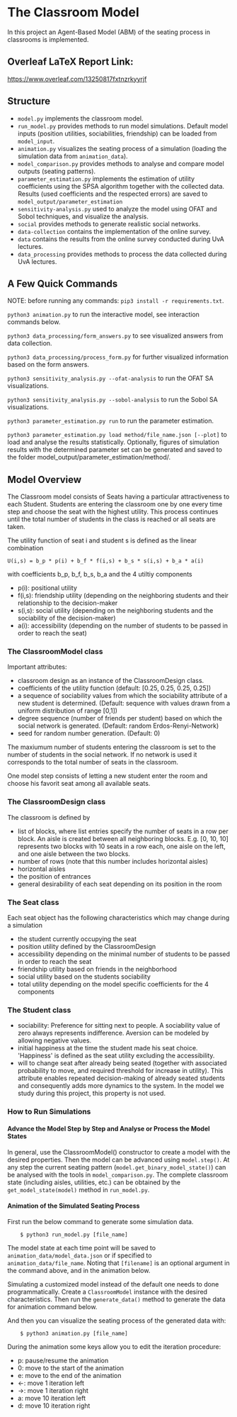 # The Classroom Model
In this project an Agent-Based Model (ABM) of the seating process in classrooms is implemented.

## Overleaf LaTeX Report Link: 
https://www.overleaf.com/13250817fxtnzrkyyrjf

## Structure

* ``model.py`` implements the classroom model.
* ``run_model.py`` provides methods to run model simulations. Default model inputs (position utilities, sociabilities, friendship) can be loaded from ``model_input``.
* ``animation.py`` visualizes the seating process of a simulation (loading the simulation data from ``animation_data``).
* ``model_comparison.py`` provides methods to analyse and compare model outputs (seating patterns).
* ``parameter_estimation.py`` implements the estimation of utility coefficients using the SPSA algorithm together with the collected data. Results (used coefficients and the respected errors) are saved to ``model_output/parameter_estimation``
* `sensitivity-analysis.py` used to analyze the model using OFAT and Sobol techniques, and visualize the analysis.
* ``social`` provides methods to generate realistic social networks.
* ``data-collection`` contains the implementation of the online survey.
* ``data`` contains the results from the online survey conducted during UvA lectures.
* ``data_processing`` provides methods to process the data collected during UvA lectures.

## A Few Quick Commands

NOTE: before running any commands: `pip3 install -r requirements.txt`.

`python3 animation.py` to run the interactive model, see interaction commands below.

`python3 data_processing/form_answers.py` to see visualized answers from data collection.

`python3 data_processing/process_form.py` for further visualized information based on the form answers.

`python3 sensitivity_analysis.py --ofat-analysis` to run the OFAT SA visualizations.

`python3 sensitivity_analysis.py --sobol-analysis` to run the Sobol SA visualizations.

`python3 parameter_estimation.py run` to run the parameter estimation.

`python3 parameter_estimation.py load method/file_name.json [--plot]` to load and analyse the results statistically. Optionally, figures of simulation results with the determined parameter set can be generated and saved to the folder model_output/parameter_estimation/method/. 

## Model Overview

The Classroom model consists of Seats having a particular attractiveness to each Student. Students are entering the classroom one by one every time step and choose the seat with the highest utility. This process continues until the total number of students in the class is reached or all seats are taken.

The utility function of seat i and student s is defined as the linear combination

``U(i,s) = b_p * p(i) + b_f * f(i,s) + b_s * s(i,s) + b_a * a(i)``

with coefficients b_p, b_f, b_s, b_a and the 4 utiltiy components
* p(i): positional utility
* f(i,s): friendship utility (depending on the neighboring students and their relationship to the decision-maker
* s(i,s): social utility (depending on the neighboring students and the sociability of the decision-maker)
* a(i): accessibility (depending on the number of students to be passed in order to reach the seat)


### The ClassroomModel class

Important attributes:

* classroom design as an instance of the ClassroomDesign class.
* coefficients of the utility function (default: [0.25, 0.25, 0.25, 0.25])
* a sequence of sociability values from which the sociability attribute of a new student is determined. (Default: sequence with values drawn from a uniform distribution of range [0,1])
* degree sequence (number of friends per student) based on which the social network is generated. (Default: random Erdos-Renyi-Network)
* seed for random number generation. (Default: 0)

The maxiumum number of students entering the classroom is set to the number of students in the social network. If no network is used it corresponds to the total number of seats in the classroom.

One model step consists of letting a new student enter the room and choose his favorit seat among all available seats.

### The ClassroomDesign class

The classroom is defined by

* list of blocks, where list entries specify the number of seats in a row per block. An aisle is created between all neighboring blocks. E.g. [0, 10, 10] represents two blocks with 10 seats in a row each, one aisle on the left, and one aisle between the two blocks.
* number of rows (note that this number includes horizontal aisles)
* horizontal aisles
* the position of entrances
* general desirability of each seat depending on its position in the room

### The Seat class 

Each seat object has the following characteristics which may change during a simulation

* the student currently occupying the seat
* position utility defined by the ClassroomDesign
* accessibility depending on the minimal number of students to be passed in order to reach the seat
* friendship utility based on friends in the neighborhood
* social utility based on the students sociability
* total utility depending on the model specific coefficients for the 4 components

### The Student class

* sociability: Preference for sitting next to people. A sociability value of zero always represents indifference. Aversion can be modeled by allowing negative values.
* initial happiness at the time the student made his seat choice. 'Happiness' is defined as the seat utility excluding the accessibility.
* will to change seat after already being seated (together with associated probability to move, and required threshold for increase in utility). This attribute enables repeated decision-making of already seated students and consequently adds more dynamics to the system. In the model we study during this project, this property is not used.


### How to Run Simulations

#### Advance the Model Step by Step and Analyse or Process the Model States

In general, use the ClassroomModel() constructor to create a model with the desired properties. Then the model can be advanced using ``model.step()``. At any step the current seating pattern (``model.get_binary_model_state()``) can be analysed with the tools in ``model_comparison.py``. The complete classroom state (including aisles, utilities, etc.) can be obtained by the ``get_model_state(model)`` method in ``run_model.py``.

#### Animation of the Simulated Seating Process

First run the below command to generate some simulation data.

```
    $ python3 run_model.py [file_name]
```

The model state at each time point will be saved to `animation_data/model_data.json` or if specified to `animation_data/file_name`. Noting that `[filename]` is an optional argument in the command above, and in the animation below.

Simulating a customized model instead of the default one needs to done programmatically. Create a `ClassroomModel` instance with the desired characteristics. Then run the `generate_data()` method to generate the data for animation command below.

And then you can visualize the seating process of the generated data with:

```
    $ python3 animation.py [file_name]
```

During the animation some keys allow you to edit the iteration procedure:

* p: pause/resume the animation
* 0: move to the start of the animation
* e: move to the end of the animation
* ←: move 1 iteration left
* →: move 1 iteration right
* a: move 10 iteration left
* d: move 10 iteration right

